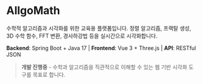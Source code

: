 # AllgoMath

수학적 알고리즘과 시각화를 위한 교육용 플랫폼입니다. 정렬 알고리즘, 프랙탈 생성, 3D 수학 함수, FFT 변환, 경사하강법 등을 실시간으로 시각화합니다.

**Backend**: Spring Boot + Java 17 | **Frontend**: Vue 3 + Three.js | **API**: RESTful JSON

> **개발 진행중** - 수학과 알고리즘을 직관적으로 이해할 수 있는 웹 기반 시각화 도구를 목표로 합니다.